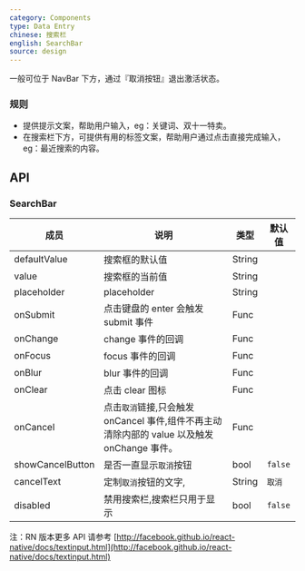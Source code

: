 ```yaml
---
category: Components
type: Data Entry
chinese: 搜索栏
english: SearchBar
source: design
---
```



一般可位于 NavBar 下方，通过『取消按钮』退出激活状态。


### 规则

- 提供提示文案，帮助用户输入，eg：关键词、双十一特卖。
- 在搜索栏下方，可提供有用的标签文案，帮助用户通过点击直接完成输入，eg：最近搜索的内容。

## API

### SearchBar
| 成员        | 说明           | 类型               | 默认值       |
|------------|----------------|--------------------|--------------|
| defaultValue |    搜索框的默认值     | String |    |
| value    |    搜索框的当前值     | String |    |
| placeholder    |    placeholder     | String |    |
| onSubmit    |    点击键盘的 enter 会触发 submit 事件     | Func |    |
| onChange    |    change 事件的回调     | Func |    |
| onFocus    |    focus 事件的回调     | Func |    |
| onBlur    |    blur 事件的回调     | Func |    |
| onClear    |    点击 clear 图标     | Func |    |
| onCancel    |    点击`取消`链接,只会触发 onCancel 事件,组件不再主动清除内部的 value 以及触发 onChange 事件。     | Func |    |
| showCancelButton    |    是否一直显示`取消`按钮     | bool |  `false`  |
| cancelText    |   定制`取消`按钮的文字,     | String |  `取消`  |
| disabled    |    禁用搜索栏,搜索栏只用于显示     | bool |  `false`  |

注：RN 版本更多 API 请参考 [http://facebook.github.io/react-native/docs/textinput.html](http://facebook.github.io/react-native/docs/textinput.html)
